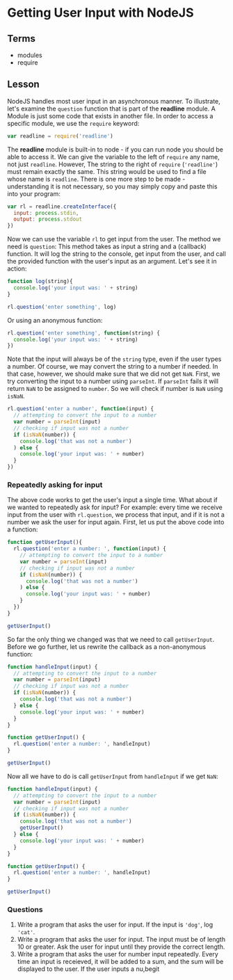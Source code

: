 # Getting User Input with NodeJS

## Terms

* modules
* require

## Lesson

NodeJS handles most user input in an asynchronous manner. To illustrate, let's examine the `question` function that is part of the **readline** module. A Module is just some code that exists in another file. In order to access a specific module, we use the `require` keyword:

```js
var readline = require('readline')
```

The **readline** module is built-in to node - if you can run node you should be able to access it. We can give the variable to the left of `require` any name, not just `readline`. However, The string to the right of `require` (`'readline'`) must remain exactly the same. This string would be used to find a file whose name is `readline`. There is one more step to be made - understanding it is not necessary, so you may simply copy and paste this into your program:

```js
var rl = readline.createInterface({
  input: process.stdin,
  output: process.stdout
})
```

Now we can use the variable `rl` to get input from the user. The method we need is `question`: This method takes as input a string and a (callback) function. It will log the string to the console, get input from the user, and call the provided function with the user's input as an argument. Let's see it in action:

```js
function log(string){
  console.log('your input was: ' + string)
}

rl.question('enter something', log)
```

Or using an anonymous function:

```js
rl.question('enter something', function(string) {
  console.log('your input was: ' + string)
})
```

Note that the input will always be of the `string` type, even if the user types a number. Of course, we may convert the string to a number if needed. In that case, however, we should make sure that we did not get `NaN`. First, we try converting the input to a number using `parseInt`. If `parseInt` fails it will return `NaN` to be assigned to `number`. So we will check if number is `NaN` using `isNaN`.

```js
rl.question('enter a number', function(input) {
  // attempting to convert the input to a number
  var number = parseInt(input)
  // checking if input was not a number
  if (isNaN(number)) {
    console.log('that was not a number')
  ) else {
    console.log('your input was: ' + number)
  }
})
```

### Repeatedly asking for input

The above code works to get the user's input a single time. What about if we wanted to repeatedly ask for input? For example: every time we receive input from the user with `rl.question`, we process that input, and if it is not a number we ask the user for input again. First, let us put the above code into a function:

```js
function getUserInput(){
  rl.question('enter a number: ', function(input) {
    // attempting to convert the input to a number
    var number = parseInt(input)
    // checking if input was not a number
    if (isNaN(number)) {
      console.log('that was not a number')
    ) else {
      console.log('your input was: ' + number)
    }
  })
}

getUserInput()
```

So far the only thing we changed was that we need to call `getUserInput`. Before we go further, let us rewrite the callback as a non-anonymous function:

```js
function handleInput(input) {
  // attempting to convert the input to a number
  var number = parseInt(input)
  // checking if input was not a number
  if (isNaN(number)) {
    console.log('that was not a number')
  } else {
    console.log('your input was: ' + number)
  }
}

function getUserInput() {
  rl.question('enter a number: ', handleInput)
}

getUserInput()
```

Now all we have to do is call `getUserInput` from `handleInput` if we get `NaN`:

```js
function handleInput(input) {
  // attempting to convert the input to a number
  var number = parseInt(input)
  // checking if input was not a number
  if (isNaN(number)) {
    console.log('that was not a number')
    getUserInput()
  } else {
    console.log('your input was: ' + number)
  }
}

function getUserInput() {
  rl.question('enter a number: ', handleInput)
}

getUserInput()
```

### Questions

1. Write a program that asks the user for input. If the input is `'dog'`, log `'cat'`.
2. Write a program that asks the user for input. The input must be of length 10 or greater. Ask the user for input until they provide the correct length.
3. Write a program that asks the user for number input repeatedly. Every time an input is receieved, it will be added to a sum, and the sum will be displayed to the user. If the user inputs a nu,begit
